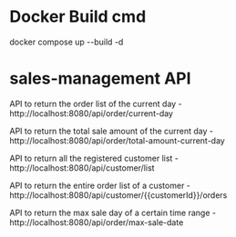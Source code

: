 
# Docker Build cmd
docker compose up --build -d

# sales-management API

API to return the order list of the current day -
http://localhost:8080/api/order/current-day

API to return the total sale amount of the current day -
http://localhost:8080/api/order/total-amount-current-day

API to return all the registered customer list -
http://localhost:8080/api/customer/list

API to return the entire order list of a customer -
http://localhost:8080/api/customer/{{customerId}}/orders

API to return the max sale day of a certain time range -
http://localhost:8080/api/order/max-sale-date
